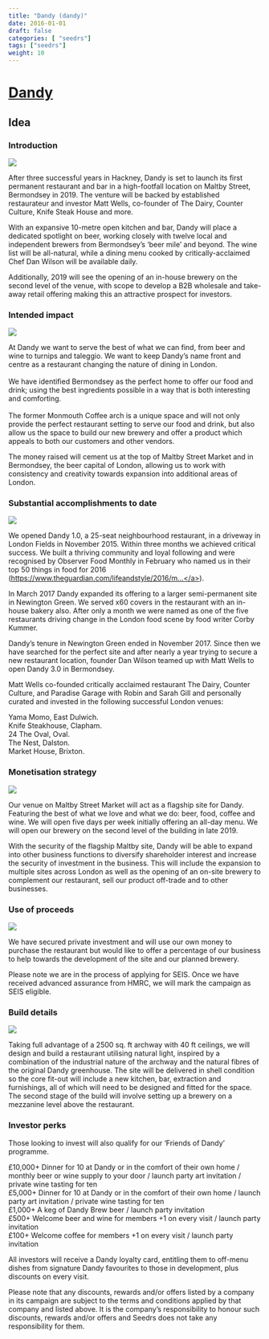 ```yaml
---
title: "Dandy (dandy)"
date: 2016-01-01
draft: false
categories: [ "seedrs"]
tags: ["seedrs"]
weight: 10
---
```


# [Dandy](https://www.seedrs.com/dandy)

## Idea

### Introduction

![](/img/seedrs/uploads/startup/section_image/image/16371/bzlf1nfokhx3kw80ffa7iwks1ijl6gb/h.jpg?rect=0%2C-1%2C4000%2C2667&w=600&fit=clip&s=45709d13a35b7928ca8352e06e125ce6)

After three successful years in Hackney, Dandy is set to launch its first permanent restaurant and bar in a high-footfall location on Maltby Street, Bermondsey in 2019. The venture will be backed by established restaurateur and investor Matt Wells, co-founder of The Dairy, Counter Culture, Knife Steak House and more.

With an expansive 10-metre open kitchen and bar, Dandy will place a dedicated spotlight on beer, working closely with twelve local and independent brewers from Bermondsey’s ‘beer mile’ and beyond. The wine list will be all-natural, while a dining menu cooked by critically-acclaimed Chef Dan Wilson will be available daily.

Additionally, 2019 will see the opening of an in-house brewery on the second level of the venue, with scope to develop a B2B wholesale and take-away retail offering making this an attractive prospect for investors.

### Intended impact

![](/img/seedrs/uploads/startup/section_image/image/16372/hnvho5ahrmt62omn5mutmr7gpqlyw2q/T.jpg?w=600&fit=clip&s=0e81a4d5d541f58685b299312fa6623e)

At Dandy we want to serve the best of what we can find, from beer and wine to turnips and taleggio. We want to keep Dandy’s name front and centre as a restaurant changing the nature of dining in London. <br> <br>We have identified Bermondsey as the perfect home to offer our food and drink; using the best ingredients possible in a way that is both interesting and comforting. <br> <br>The former Monmouth Coffee arch is a unique space and will not only provide the perfect restaurant setting to serve our food and drink, but also allow us the space to build our new brewery and offer a product which appeals to both our customers and other vendors.

The money raised will cement us at the top of Maltby Street Market and in Bermondsey, the beer capital of London, allowing us to work with consistency and creativity towards expansion into additional areas of London.

### Substantial accomplishments to date

![](/img/seedrs/uploads/startup/section_image/image/16373/80vh08o9mupahnrzzfiqkj75jz2axws/t2.jpg?rect=355%2C130%2C3440%2C2345&w=600&fit=clip&s=5e618635b12e2195959b51bda9b51353)

We opened Dandy 1.0, a 25-seat neighbourhood restaurant, in a driveway in London Fields in November 2015. Within three months we achieved critical success. We built a thriving community and loyal following and were recognised by Observer Food Monthly in February who named us in their top 50 things in food for 2016 (<a target="_blank" rel="nofollow" class="outside" href="https://www.theguardian.com/lifeandstyle/2016/mar/20/ofm-50-what-we-love-about-food-2016">https://www.theguardian.com/lifeandstyle/2016/m...</a>).

In March 2017 Dandy expanded its offering to a larger semi-permanent site in Newington Green. We served x60 covers in the restaurant with an in-house bakery also. After only a month we were named as one of the five restaurants driving change in the London food scene by food writer Corby Kummer.

Dandy’s tenure in Newington Green ended in November 2017. Since then we have searched for the perfect site and after nearly a year trying to secure a new restaurant location, founder Dan Wilson teamed up with Matt Wells to open Dandy 3.0 in Bermondsey.

Matt Wells co-founded critically acclaimed restaurant The Dairy, Counter Culture, and Paradise Garage with Robin and Sarah Gill and personally curated and invested in the following successful London venues:

Yama Momo, East Dulwich. <br>Knife Steakhouse, Clapham. <br>24 The Oval, Oval. <br>The Nest, Dalston. <br>Market House, Brixton.

### Monetisation strategy

![](/img/seedrs/uploads/startup/section_image/image/16374/j6ome1siog974ybvfxed3wwm289jv0x/t7.jpg?rect=289%2C12%2C3710%2C2640&w=600&fit=clip&s=bc11f3318d8f9cd33fc5374ad051ac45)

Our venue on Maltby Street Market will act as a flagship site for Dandy. Featuring the best of what we love and what we do: beer, food, coffee and wine. We will open five days per week initially offering an all-day menu. We will open our brewery on the second level of the building in late 2019.

With the security of the flagship Maltby site, Dandy will be able to expand into other business functions to diversify shareholder interest and increase the security of investment in the business. This will include the expansion to multiple sites across London as well as the opening of an on-site brewery to complement our restaurant, sell our product off-trade and to other businesses.

### Use of proceeds

![](/img/seedrs/uploads/startup/section_image/image/16375/k1b8ex0zxsfv100rlsfcdl9lsy48h65/t10.jpg?rect=0%2C254%2C2569%2C3707&w=600&fit=clip&s=b59f5b1bcc4b4a90134df11f1e843b9d)

We have secured private investment and will use our own money to purchase the restaurant but would like to offer a percentage of our business to help towards the development of the site and our planned brewery.

Please note we are in the process of applying for SEIS. Once we have received advanced assurance from HMRC, we will mark the campaign as SEIS eligible. <br>

### Build details

![](/img/seedrs/uploads/startup/section_image/image/16376/ptbk9e33e57wz1n2r8ojxfhbyx2opym/TX6A9594.jpeg?rect=0%2C0%2C1280%2C853&w=600&fit=clip&s=41beb86f9d7a322e55ce1a23d0960a58)

Taking full advantage of a 2500 sq. ft archway with 40 ft ceilings, we will design and build a restaurant utilising natural light, inspired by a combination of the industrial nature of the archway and the natural fibres of the original Dandy greenhouse. The site will be delivered in shell condition so the core fit-out will include a new kitchen, bar, extraction and furnishings, all of which will need to be designed and fitted for the space. The second stage of the build will involve setting up a brewery on a mezzanine level above the restaurant.

### Investor perks

Those looking to invest will also qualify for our ‘Friends of Dandy’ programme.

£10,000+ Dinner for 10 at Dandy or in the comfort of their own home / monthly beer or wine supply to your door / launch party art invitation / private wine tasting for ten <br>£5,000+ Dinner for 10 at Dandy or in the comfort of their own home / launch party art invitation / private wine tasting for ten <br>£1,000+ A keg of Dandy Brew beer / launch party invitation <br>£500+ Welcome beer and wine for members +1 on every visit / launch party invitation <br>£100+ Welcome coffee for members +1 on every visit / launch party invitation

All investors will receive a Dandy loyalty card, entitling them to off-menu dishes from signature Dandy favourites to those in development, plus discounts on every visit.

Please note that any discounts, rewards and/or offers listed by a company in its campaign are subject to the terms and conditions applied by that company and listed above. It is the company’s responsibility to honour such discounts, rewards and/or offers and Seedrs does not take any responsibility for them.

